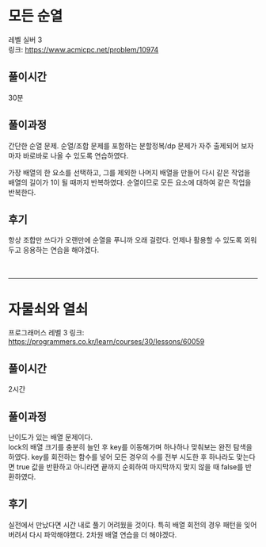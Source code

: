 # 모든 순열

레벨 실버 3  
링크: https://www.acmicpc.net/problem/10974

## 풀이시간

30분

## 풀이과정

간단한 순열 문제. 순열/조합 문제를 포함하는 분할정복/dp 문제가 자주 출제되어 보자마자 바로바로 나올 수 있도록 연습하였다.

가장 배열의 한 요소를 선택하고, 그를 제외한 나머지 배열을 만들어 다시 같은 작업을 배열의 길이가 1이 될 때까지 반복하였다. 순열이므로 모든 요소에 대하여 같은 작업을 반복한다.

## 후기

항상 조합만 쓰다가 오랜만에 순열을 푸니까 오래 걸렸다.
언제나 활용할 수 있도록 외워두고 응용하는 연습을 해야겠다.
</br>
</br>
</br>

---

# 자물쇠와 열쇠

프로그래머스 레벨 3
링크: https://programmers.co.kr/learn/courses/30/lessons/60059

## 풀이시간

2시간

## 풀이과정

난이도가 있는 배열 문제이다.  
lock의 배열 크기를 충분히 늘인 후 key를 이동해가며 하나하나 맞춰보는 완전 탐색을 하였다. key를 회전하는 함수를 넣어 모든 경우의 수를 전부 시도한 후 하나라도 맞는다면 true 값을 반환하고 아니라면 끝까지 순회하여 마지막까지 맞지 않을 때 false를 반환하였다.

## 후기

실전에서 만났다면 시간 내로 풀기 어려웠을 것이다. 특히 배열 회전의 경우 패턴을 잊어버려서 다시 파악해야했다. 2차원 배열 연습을 더 해야겠다.
